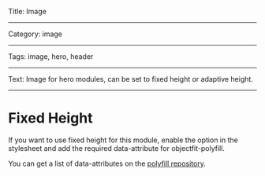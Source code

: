 Title: Image

----

Category: image

----

Tags: image, hero, header

----

Text: Image for hero modules, can be set to fixed height or adaptive height.

----

# Fixed Height

If you want to use fixed height for this module, enable the option in the stylesheet and add the required data-attribute for objectfit-polyfill.

You can get a list of data-attributes on the [polyfill repository](https://github.com/constancecchen/object-fit-polyfill#usage).

